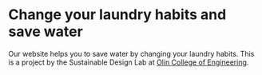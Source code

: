 # Change your laundry habits and save water
Our website helps you to save water by changing your laundry habits. This is a project by the Sustainable Design Lab at <a href="http://www.olin.edu/" target="_blank">Olin College of Engineering</a>.   
